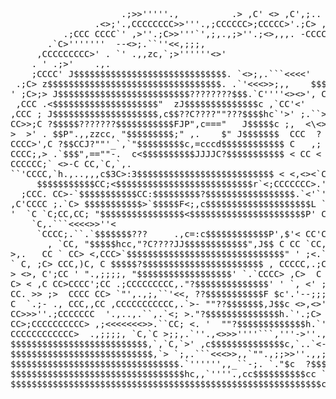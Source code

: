 <pre>
                                                                        ,;
                                                                     ;<> .
                                                                   ,C>',<>
                                                                / ,C',<C'.
                            .,,;<<<<<>>>>;,,.             <   .  <> ,C' ,C
                     .;<CCCCCCCCCCCCC>>>'''''.,          .> ,C' <> ,C',<CC
                   .-CCCCCCCCCC><CCC .;<CCCCCCCCCC>;.. -;C ;C,,C' <> ,CCC>
                .<>;<CCCCCCC>'.,CCCCCCCC>>'''.,;CCCCCC>;CCCCC>'.;C> ,CCC
          .;CCC CCCC`<CCC>' ,<CCCCCC>>''.;C>>'''`<CCCCCC><CCC;<C>',<CCC
        . <CCCC, <CC>;,.,;<CCCC>>''.;<>,,,. -CCCC;.``''.;<C>>''',<CCC>
       <C;,CCCCC>.`C>'''''''  --<>;.``''<<<C;.`<<<CCCCCC>,;;<CCCCCCCC>;,
     ,CCCCCCCCC>' . `<C>' .,,zc,`<CCCC, -;.``<<>;<CCCCCCCCCC>>''''''<>'
    .<CCCCC''' zc$$$ccccc$$$$$$$h,.`<<C> <CCC;,,.``<`'CC>' .;<CCCCCC-
     ,CCCC' ,c$$$$$$$$$$$$$$$$$$$$$$cc,.  `'<<CCCCCCCCC,,<C`<CCC>>'    .,.
    ;CCCC' J$$$$$$$$$$$$$$$$$$$$$$$$$$$$$. `<>;,.```<<<<<CCC CC,.,,,;CC>'
 .;C><C> z$$$$$$$$$$$$$$$$$$$$$$$$$$$$$$$$$. .`'<<<>>;,, <CC CCCCCCCCCC,,.
<C' `>   $$$$$$$$$$$$$$$$$$$$$$$$$$$$$$$$$$$c CC>>;;, <C> CC,`CC>>'`'CCCCC
' ;C>;> J$$$$$$$$$$$$$$$$$$$$$$$$$????????$$$.`C''''<><>', CC,.,;;C>'`<CCC
  <CCC  $$$$$$$$$$$$$$$$$$$$$P"  .,ccccccc$$$$. ,CCC>;,;<C,.``'''  ,<> .,'
 ,CCC .<$$$$$$$$$$$$$$$$$$$$"  zJ$$$$$$$$$$$$$$c <CCCC`<CCCCCCCCC>,`CC'<'
,CCC ; J$$$$$$$$$$$$$$$$$$$$,c$$??C????""???$$$$hc`'>' ;.``<CC>>><C C> C>
CC>>;C ?$$$$$???????$$$$$$$$$$$FJP",c==="   J$$$$$c ;, <CC> <C><\<> C>;CC;
>  >' . $$P".,,zzcc, "$$$$$$$$$;" ,.    $" J$$$$$$$ <C> CCC <C < > <C `CCC
;<CCCC .`$,J$$$PCCC>?<C$$$$$$$$L -??    ,c$$$$$$$$$c C',CC> <' C,,;>   `CC
CCCC>',C ?$$CCJ?""'_`,`"$$$$$$$$$c,=cccd$$$$$$$$$$$$ C <C>  ,; C <>     `C
CCCC;,> .`$$$",==""-.  c<$$$$$$$$$$JJJJC?$$$$$$$$$$$ < CC < CC C,`>      `
CCCCCC;<C,`$F' .    `,JC:<$$$$$$$$$$$$$$$$$$$$$$$$$$>` <>-C CC,`C,`,.
`<C>`'CCCC,`h.,..,,,c$3C>:3$$$$$$$$$$$$$$$$$$$$$$$$$$ < <,<><`C;.`, <> .
    <C`<CC> $$$$$$$$$$$CC;<$$$$$$$$$$$$$$$$$$$$$$$$$$r`<;CCCCCCC>.' <> C;,
  ;CCC. CC>-`$$$$$$$$$$$CC:$$$$$$$$$?$$$$$$$$$$$$$$$$$.`<'`<CCCC>',C' <CCC
  <CC',<>',;.?$$$$$$$$$$C>;$$$$$9???-<$$$$$$$$$$$$$$$$$c,`-.``---''.,CCC>>
,C'CCCC ;.`C> $$$$$$$$$$$>`$$$$$F<;,c$$$$$$$$$$$$$$$$$$$$L `C>>;;<CCCCCCCC
C> CC>C,`C,`> `?$$$$$$$$$h;` `"'.<$$$$$$$$$$$$$$$$$$$$$$$P . CCCCC,.;;.`''
'  `C `C;CC,CC; "$$$$$$$$$$$$$$$$<$$$$$$$$$$$$$$$$$$$$$$P' C,`CCCCCCCCCCCC
    `C,.``<CCCCC, ?$$$$$$$$$$$????""'"""" J$$$$$$$$$$$$" ..`C,C>`<<<<>>''<
     `CCCC;.``<CC>.`$$$$$$$???     .,c=:c$$$$$$$$$$$$P',$'< CC'C;  <CCCC>;
       <CCCCC>, `CC, "$$$$$hcc,"?C????JJ$$$$$$$$$$$$",J$$ C CC <C . ``'',.
          `C>`CC,`<CC, "$$$$$$$$$$>;;??$$$$$$$$$$$P',$$$$ C CC> C,`C;. <CC
         .,CC,`<C,,CCC .`?$$$$$$$$JJ$$$$$$$$$$$$P",J$$$$F.>,CC><CC CCC> <C
       ;C>'CCC>.`<'<CC $c, ?$$$$$$$$$$$$$$$$$$$" c$$$$$$ <><C> <CC ``<C;.`
      ,CC> `CCCCCCCCC',$$$h.`?$$$$$$$$$$$$$$$" z$$$$$$$F;CC>',<CC>,C>.`<C;
      <C> <>.`'''<>'  $$$$$$$c "$$$$$$$$$??".z$$$$$$$$$ `".;<CCC> .`<C; CC
      CC <CCC <C'<Cr J$$$$$$$$$c,``''""'.zc$$$$$$$$$$$F;;CCCCC>' ;C, <CCCC
     <CC C><C CC CCC $$$$$$$$$$$$$$$$$$$$$$$$$$$$$$$$$ CCCC>' .c;`<C> C <C
     `CC C <C.<C CCC ?$$$$$$$$$$$$$$$$$$$$$$$$$$$$$$$F,C>'.;;.`CC,`CCC ;CC
>,.   CC ` CC> <,CCC>`$$$$$$$$$$$$$$$$$$$$$$$$$$$$$$" ' ;<.`CC  `C <C> CC
`<CCC CCC,.`CC> C, <C $$$$$$$$$$$$$$$$$$$$$$$$$$$$$P  <CCCC <CC  C><C <C'.
C, `< C>;C> CCC,)C, C $$$$$?$$$$$$$$$$$$$$$$$$$$$$$ , CCCCC,<C>.;C>  ,C> C
> <>, C'<CC CCC>;CC ' ".,;;;;, "$$$$$$$$$$$$$$$$$$' `.`CCCC><C><CC> ,C>  C
C> < ,C CC>CCCC';CC .;CCCCCCCCC,."?$$$$$$$$$$$$$$' ' `, <<C><C, >' ;C> < C
CC. >> ;>  CCCC CC> `"',.,;,``'<<, ??$$$$$$$$$$$F $c'.'--;;;<C> .;C> ,C>,C
C  `.;- ., CCC,,CC ,CCCCCCCCCCC,.`>- ""??$$$$$$$,J$$c <>,<>' .;<CC> ;C',<C
`'''.,;C',<CCCCCC',CCCC,<CC''<<CC,`, <Ccd$$$$$$$$$$$$h  .,;CCCCCC' <> ,CCC
CC>>>''.;CCCCCCC  '.,..,.``<C>,.`<; >."?$$$$$$$$$$$$$$h.`<CCCC>'.;C> <CC>
CC>;CCCCCCCCCC> ,;<<<<<<<>>.``CC; <. '  ""?$$$$$$$$$$$$$h.`'  --<CC,<CC> <
CCCCCCCCCCCC>  .,;;;;<CC;,.`>, `C,`C <hcccd$$$$$$$$$$$$$$$c -<>>;;,.`<C `C
CCCCCCC>''.,<>>>''''```,'''-<CC,`C <,`??$$$$$$$$$$$$$$???===  .,..``--<C,
>>''.,,,cccccccc$$$$hcc,``> )CCC, <>.  ,J$$$$???"".,,--  _.,c,``<C;  =..`'
cc$$$$$$$$$$$$$$$$$$$$$$$c > CC>C>;.` `??"".,;<<>''.,cd$$$$$$$h. .`'>;.`<>
$$$$$$$$$$$$$$$$$$$$$$$$$$,`,`C,`<CCCCC;<CCC>>' ,c$$$$$$$$$$$$$$c,`..`<-<C
$$$$$$$$$$$$$$$$$$$$$$$$$$$ > `C;. ``''''.,zccd$$$$$$?????""""??$$c `C;, `
$$$$$$$$$$$$$$$$$$$$$$$$$$$,`> `<C>;,.```<<<>>,,`"".,;;<CCCCCC;, "$$c `<<C
$$$$$$$$$$$$$$$$$$$$$$$$$$$$ ` -.`<CCCC'--;;<<<>>>''.,,;;;,.``<CC,`$$$c  `
$$$$$$$$$$$$$$$$$$$$$$$$$$$$$c, `>;.`<<C>>>;;,,;;<CCC>''<<<C> -.`< `$$$$c
$$$$$$$$$$$$$$$$$$$$$$$$$$$$$$$$.`<CC;,,.``'<>'''''',,_``-;. `."$c  ?$$$$h
$$$$$$$$$$$$$$$$$$$$$$$$$$$$$$$$$hc,,`''''.,cc$$$$$$$$$$cc `>  -`?hcd$$$$$
$$$$$$$$$$$$$$$$$$$$$$$$$$$$$$$$$$$$$$$$$$$$$$$$$$$$$$$$$$$c`>    `$$$$$$$
<pre>
